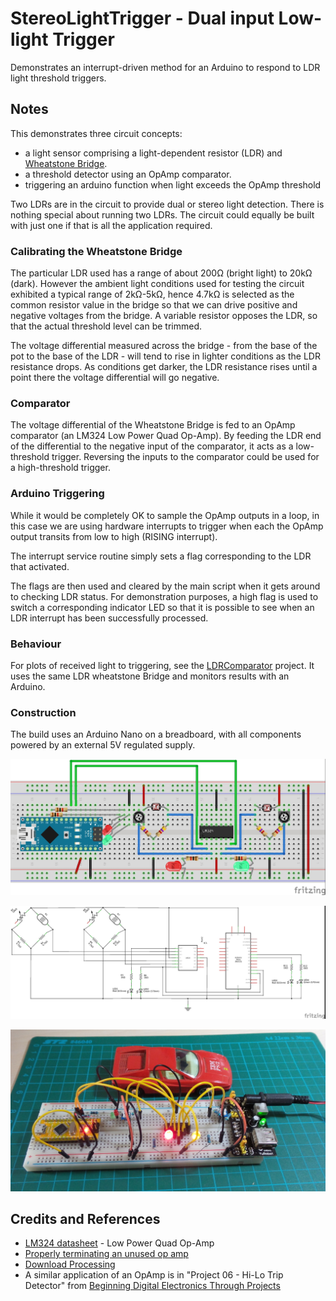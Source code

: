 # StereoLightTrigger - Dual input Low-light Trigger

Demonstrates an interrupt-driven method for an Arduino to respond to LDR light threshold triggers.

## Notes

This demonstrates three circuit concepts:
* a light sensor comprising a light-dependent resistor (LDR) and [Wheatstone Bridge](http://en.wikipedia.org/wiki/Wheatstone_bridge).
* a threshold detector using an OpAmp comparator.
* triggering an arduino function when light exceeds the OpAmp threshold

Two LDRs are in the circuit to provide dual or stereo light detection. There is nothing special about running two LDRs.
The circuit could equally be built with just one if that is all the application required.

### Calibrating the Wheatstone Bridge

The particular LDR used has a range of about 200Ω (bright light) to 20kΩ (dark).
However the ambient light conditions used for testing the circuit exhibited a typical range of 2kΩ-5kΩ,
hence 4.7kΩ is selected as the common resistor value in the bridge so that we can drive positive and negative voltages from the bridge.
A variable resistor opposes the LDR, so that the actual threshold level can be trimmed.

The voltage differential measured across the bridge - from the base of the pot to the base of the LDR -
will tend to rise in lighter conditions as the LDR resistance drops.
As conditions get darker, the LDR resistance rises until a point there the voltage differential will go negative.

### Comparator

The voltage differential of the Wheatstone Bridge is fed to an OpAmp comparator (an LM324 Low Power Quad Op-Amp).
By feeding the LDR end of the differential to the negative input of the comparator, it acts as a low-threshold trigger.
Reversing the inputs to the comparator could be used for a high-threshold trigger.

### Arduino Triggering

While it would be completely OK to sample the OpAmp outputs in a loop, in this case we are using hardware interrupts to
trigger when each the OpAmp output transits from low to high (RISING interrupt).

The interrupt service routine simply sets a flag corresponding to the LDR that activated.

The flags are then used and cleared by the main script when it gets around to checking LDR status.
For demonstration purposes, a high flag is used to switch a corresponding indicator LED so that it is possible to see
when an LDR interrupt has been successfully processed.

### Behaviour

For plots of received light to triggering, see the [LDRComparator](../../Electronics101/LDRComparator) project.
It uses the same LDR wheatstone Bridge and monitors results with an Arduino.

### Construction

The build uses an Arduino Nano on a breadboard, with all components powered by an external 5V regulated supply.

![The Breadboard](./assets/StereoLightTrigger_bb.jpg?raw=true)

![The Schematic](./assets/StereoLightTrigger_schematic.jpg?raw=true)

![The Build](./assets/StereoLightTrigger_build.jpg?raw=true)


## Credits and References
* [LM324 datasheet](http://www.futurlec.com/Linear/LM324N.shtml) - Low Power Quad Op-Amp
* [Properly terminating an unused op amp](http://www.electronicproducts.com/Analog_Mixed_Signal_ICs/Amplifiers/Properly_terminating_an_unused_op_amp.aspx)
* [Download Processing](https://www.processing.org/download/)
* A similar application of an OpAmp is in "Project 06 - Hi-Lo Trip Detector" from [Beginning Digital Electronics Through Projects](http://www.amazon.com/gp/product/0750672692/ref=as_li_tl?ie=UTF8&camp=1789&creative=390957&creativeASIN=0750672692&linkCode=as2&tag=itsaprli-20&linkId=S6GVIV6DHZABMHTA)

